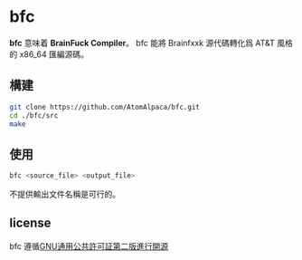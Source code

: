# bfc

**bfc** 意味着 **BrainFuck Compiler**。
bfc 能將 Brainfxxk 源代碼轉化爲 AT&T 風格的 x86_64 匯編源碼。

## 構建

``` bash
git clone https://github.com/AtomAlpaca/bfc.git
cd ./bfc/src
make
```
## 使用

``` bash
bfc <source_file> <output_file>
```

不提供輸出文件名稱是可行的。

## license

bfc 遵循[GNU通用公共許可証第二版進行開源](https://www.gnu.org/licenses/old-licenses/gpl-2.0.html)
